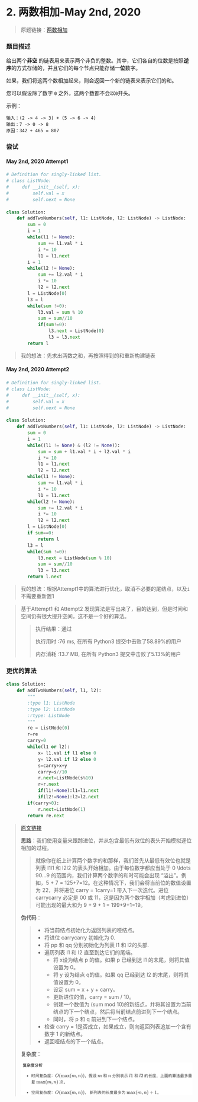 # 2. 两数相加-May 2nd, 2020

> 原题链接：[两数相加](https://leetcode-cn.com/problems/add-two-numbers/)

### 题目描述

给出两个**非空** 的链表用来表示两个非负的整数。其中，它们各自的位数是按照**逆序**的方式存储的，并且它们的每个节点只能存储**一位**数字。

如果，我们将这两个数相加起来，则会返回一个新的链表来表示它们的和。

您可以假设除了数字 `0` 之外，这两个数都不会以`0`开头。

示例：

```
输入：(2 -> 4 -> 3) + (5 -> 6 -> 4)
输出：7 -> 0 -> 8
原因：342 + 465 = 807
```

### 尝试

#### May 2nd, 2020 Attempt1

```python
# Definition for singly-linked list.
# class ListNode:
#     def __init__(self, x):
#         self.val = x
#         self.next = None

class Solution:
    def addTwoNumbers(self, l1: ListNode, l2: ListNode) -> ListNode:
        sum = 0
        i = 1
        while(l1 != None):
            sum += l1.val * i 
            i *= 10
            l1 = l1.next
        i = 1
        while(l2 != None):
            sum += l2.val * i 
            i *= 10
            l2 = l2.next
        l = ListNode(0)
        l3 = l 
        while(sum !=0):
            l3.val = sum % 10
            sum = sum//10
            if(sum!=0):
                l3.next = ListNode(0)
                l3 = l3.next
        return l
```

> 我的想法：先求出两数之和，再按照得到的和重新构建链表

#### May 2nd, 2020 Attempt2

```python
# Definition for singly-linked list.
# class ListNode:
#     def __init__(self, x):
#         self.val = x
#         self.next = None

class Solution:
    def addTwoNumbers(self, l1: ListNode, l2: ListNode) -> ListNode:
        sum = 0
        i = 1
        while((l1 != None) & (l2 != None)):
            sum = sum + l1.val * i + l2.val * i
            i *= 10
            l1 = l1.next
            l2 = l2.next
        while(l1 != None):
            sum += l1.val * i 
            i *= 10 
            l1 = l1.next
        while(l2 != None):
            sum += l2.val * i 
            i *= 10
            l2 = l2.next
        l = ListNode(0)
        if sum==0:
            return l
        l3 = l 
        while(sum !=0):
            l3.next = ListNode(sum % 10)
            sum = sum//10
            l3 = l3.next
        return l.next
```

> 我的想法：根据Attempt1中的算法进行优化，取消不必要的尾结点，以及`i`不需要重新置1

>基于Attempt1 和 Attempt2 发现算法是写出来了，目的达到，但是时间和空间仍有很大提升空间，这不是一个好的算法。
>
>> 执行结果：通过
>>
>> 执行用时 :76 ms, 在所有 Python3 提交中击败了58.89%的用户
>>
>> 内存消耗 :13.7 MB, 在所有 Python3 提交中击败了5.13%的用户

### 更优的算法

```python
class Solution:
    def addTwoNumbers(self, l1, l2):
        """
        :type l1: ListNode
        :type l2: ListNode
        :rtype: ListNode
        """
        re = ListNode(0)
        r=re
        carry=0
        while(l1 or l2):
            x= l1.val if l1 else 0
            y= l2.val if l2 else 0
            s=carry+x+y
            carry=s//10
            r.next=ListNode(s%10)
            r=r.next
            if(l1!=None):l1=l1.next
            if(l2!=None):l2=l2.next
        if(carry>0):
            r.next=ListNode(1)
        return re.next
```

> [原文链接](https://leetcode-cn.com/problems/add-two-numbers/solution/liang-shu-xiang-jia-by-leetcode/)
>
> **思路**：我们使用变量来跟踪进位，并从包含最低有效位的表头开始模拟逐位相加的过程。
>
> > 就像你在纸上计算两个数字的和那样，我们首先从最低有效位也就是列表 l1l1 和 l2l2 的表头开始相加。由于每位数字都应当处于 0 \ldots 90…9 的范围内，我们计算两个数字的和时可能会出现 “溢出”。例如，5 + 7 = 125+7=12。在这种情况下，我们会将当前位的数值设置为 22，并将进位 carry = 1carry=1 带入下一次迭代。进位 carrycarry 必定是 00 或 11，这是因为两个数字相加（考虑到进位）可能出现的最大和为 9 + 9 + 1 = 199+9+1=19。
>
> **伪代码**：
>
> > + 将当前结点初始化为返回列表的哑结点。
> > + 将进位 carrycarry 初始化为 0.
> > + 将 pp 和 qq 分别初始化为列表 l1 和 l2的头部.
> > + 遍历列表 l1 和 l2 直至到达它们的尾端。
> >     + 将 x设为结点 p 的值。如果 p 已经到达 l1 的末尾，则将其值设置为 0。
> >     + 将 y 设为结点 q的值。如果 qq 已经到达 l2 的末尾，则将其值设置为 0。
> >     + 设定 sum = x + y + carry。
> >     + 更新进位的值，carry = sum / 10。
> >     + 创建一个数值为 (sum mod 10)的新结点，并将其设置为当前结点的下一个结点，然后将当前结点前进到下一个结点。
> >     + 同时，将 p 和 q 前进到下一个结点。
> > + 检查 carry = 1是否成立，如果成立，则向返回列表追加一个含有数字 1 的新结点。
> > + 返回哑结点的下一个结点。
>
> **复杂度**：
>
> ![img2-1](../image/img2-1.png)

